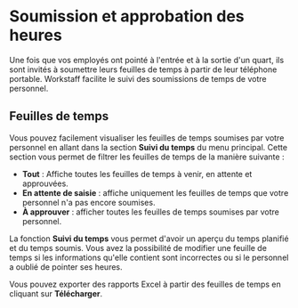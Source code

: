 # Soumission et approbation des heures

Une fois que vos employés ont pointé à l'entrée et à la sortie d'un quart, ils sont invités à soumettre leurs feuilles de temps à partir de leur téléphone portable. Workstaff facilite le suivi des soumissions de temps de votre personnel.

## Feuilles de temps
Vous pouvez facilement visualiser les feuilles de temps soumises par votre personnel en allant dans la section **Suivi du temps** du menu principal.
Cette section vous permet de filtrer les feuilles de temps de la manière suivante :
- **Tout** : Affiche toutes les feuilles de temps à venir, en attente et approuvées.
- **En attente de saisie** : affiche uniquement les feuilles de temps que votre personnel n'a pas encore soumises.
- **À approuver** : afficher toutes les feuilles de temps soumises par votre personnel.

La fonction **Suivi du temps** vous permet d'avoir un aperçu du temps planifié et du temps soumis.
Vous avez la possibilité de modifier une feuille de temps si les informations qu'elle contient sont incorrectes ou si le personnel a oublié de pointer ses heures.

Vous pouvez exporter des rapports Excel à partir des feuilles de temps en cliquant sur **Télécharger**. 

